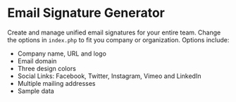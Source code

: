 # Email Signature Generator
Create and manage unified email signatures for your entire team. Change the options in `index.php` to fit you company or organization. Options include:

- Company name, URL and logo
- Email domain
- Three design colors
- Social Links: Facebook, Twitter, Instagram, Vimeo and LinkedIn
- Multiple mailing addresses
- Sample data